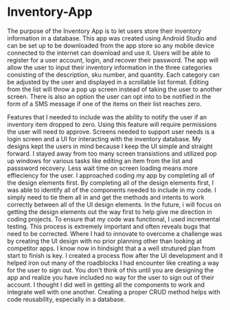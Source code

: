 # Inventory-App

The purpose of the Inventory App is to let users store their inventory information in a database. This app was created using Android Studio and can be set up to be downloaded from the app store so any mobile device connected to the internet can download and use it. Users will be able to register for a user account, login, and recover their password. The app will allow the user to input their inventory information in the three categories consisting of the description, sku number, and quantity. Each category can be adjusted by the user and displayed in a scrollable list format. Editing from the list will throw a pop up screen instead of taking the user to another screen. There is also an option the user can opt into to be notified in the form of a SMS message if one of the items on their list reaches zero.

Features that I needed to include was the ability to notify the user if an inventory item dropped to zero. Using this feature will require permissions the user will need to approve. Screens needed to support user needs is a login screen and a UI for interacting with the inventory database. My designs kept the users in mind because I keep the UI simple and straight forward. I stayed away from too many screen transistions and utilized pop up windows for various tasks like editing an item from the list and passsword recovery. Less wait time on screen loading means more effieciency for the user. I approached coding my app by completing all of the design elements first. By completing all of the design elements first, I was able to identify all of the components needed to include in my code. I simply need to tie them all in and get the methods and intents to work correctly between all of the UI design elements. In the future, i will focus on getting the design elements out the way first to help give me direction in coding projects. To ensure that my code was functional, I used incremental testing. This process is extremely important and often reveals bugs that need to be corrected. Where I had to innovate to overcome a challenge was by creating the UI design with no prior planning other than looking at competitor apps. I know now in hindsight that a a well strutured plan from start to finish is key. I created a process flow after the UI development and it helped iron out many of the roadblocks I had encounter like creating a way for the user to sign out. You don't think of this until you are designing the app and realize you have included no way for the user to sign out of their account. I thought I did well in getting all the components to work and integrate well with one another. Creating a proper CRUD method helps with code reusability, especially in a database.
